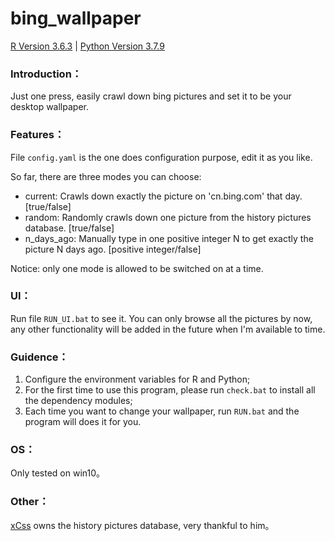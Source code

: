 # bing_wallpaper

[R Version 3.6.3](https://www.r-project.org/) | [Python Version 3.7.9](https://www.python.org/downloads/)

### Introduction：

Just one press, easily crawl down bing pictures and set it to be your desktop wallpaper.

### Features：

File `config.yaml` is the one does configuration purpose, edit it as you like.

So far, there are three modes you can choose:

* current: Crawls down exactly the picture on 'cn.bing.com' that day. [true/false]
* random: Randomly crawls down one picture from the history pictures database. [true/false]
* n_days_ago: Manually type in one positive integer N to get exactly the picture N days ago. [positive integer/false]

Notice: only one mode is allowed to be switched on at a time.

### UI：

Run file `RUN_UI.bat` to see it. You can only browse all the pictures by now, any other functionality will be added in the future when I'm available to time.

### Guidence：

1. Configure the environment variables for R and Python;
2. For the first time to use this program, please run `check.bat` to install all the dependency modules;
3. Each time you want to change your wallpaper, run `RUN.bat` and the program will does it for you.

### OS：

Only tested on win10。

### Other：

[xCss](https://github.com/xCss/bing) owns the history pictures database, very thankful to him。
